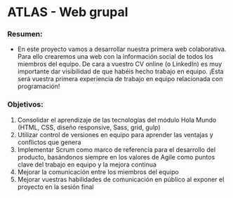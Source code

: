 # ATLAS - Web grupal

### Resumen:</br>
- En este proyecto vamos a desarrollar nuestra primera web colaborativa. Para ello crearemos una web con la información social de todos los miembros del equipo. De cara a vuestro CV online (o LinkedIn) es muy importante dar visibilidad de que habéis hecho trabajo en equipo. ¡Esta será vuestra primera experiencia de trabajo en equipo relacionada con programación!

### Objetivos:
1. Consolidar el aprendizaje de las tecnologías del módulo Hola Mundo (HTML, CSS, diseño responsive, Sass, grid, gulp) </br>
2. Utilizar control de versiones en equipo para aprender las ventajas y conflictos que genera </br>
3. Implementar Scrum como marco de referencia para el desarrollo del producto, basándonos siempre en los valores de Agile como puntos clave del trabajo en equipo y la mejora continua </br>
4. Mejorar la comunicación entre los miembros del equipo </br>
5. Mejorar vuestras habilidades de comunicación en público al exponer el proyecto en la sesión final
